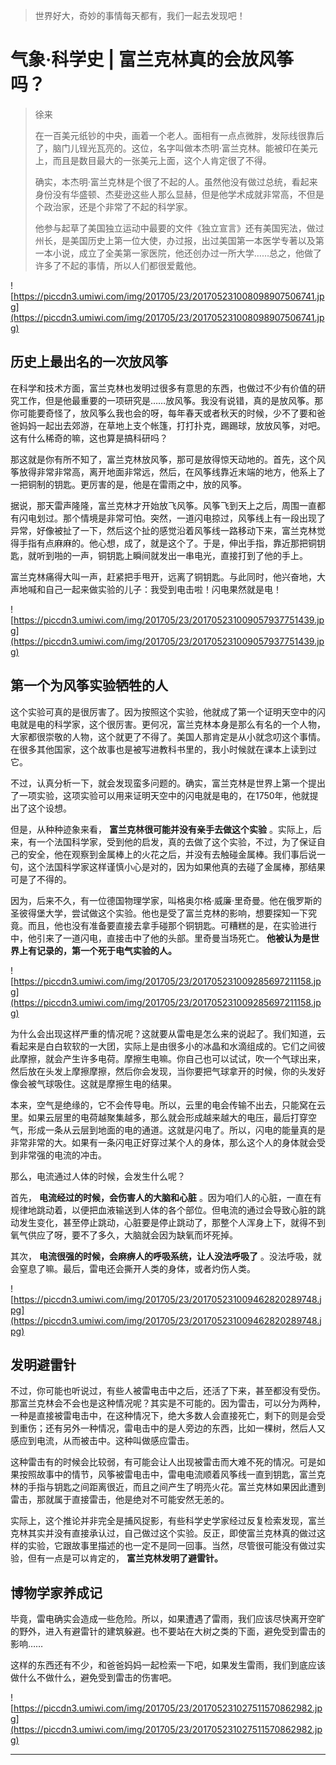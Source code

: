> 世界好大，奇妙的事情每天都有，我们一起去发现吧！

# 气象·科学史 | 富兰克林真的会放风筝吗？

> 徐来
> 
> 在一百美元纸钞的中央，画着一个老人。面相有一点点微胖，发际线很靠后了，脑门儿锃光瓦亮的。这位，名字叫做本杰明·富兰克林。能被印在美元上，而且是数目最大的一张美元上面，这个人肯定很了不得。
> 
> 确实，本杰明·富兰克林是个很了不起的人。虽然他没有做过总统，看起来身份没有华盛顿、杰斐逊这些人那么显赫，但是他学术成就非常高，不但是个政治家，还是个非常了不起的科学家。
> 
> 他参与起草了美国独立运动中最要的文件《独立宣言》还有美国宪法，做过州长，是美国历史上第一位大使，办过报，出过美国第一本医学专著以及第一本小说，成立了全美第一家医院，他还创办过一所大学……总之，他做了许多了不起的事情，所以人们都很爱戴他。

![https://piccdn3.umiwi.com/img/201705/23/201705231008098907506741.jpg](https://piccdn3.umiwi.com/img/201705/23/201705231008098907506741.jpg)

## 历史上最出名的一次放风筝

在科学和技术方面，富兰克林也发明过很多有意思的东西，也做过不少有价值的研究工作，但是他最重要的一项研究是……放风筝。我没有说错，真的是放风筝。那你可能要奇怪了，放风筝么我也会的呀，每年春天或者秋天的时候，少不了要和爸爸妈妈一起出去郊游，在草地上支个帐篷，打打扑克，踢踢球，放放风筝，对吧。这有什么稀奇的嘛，这也算是搞科研吗？

那这就是你有所不知了，富兰克林放风筝，那可是放得惊天动地的。首先，这个风筝放得非常非常高，离开地面非常远，然后，在风筝线靠近末端的地方，他系上了一把铜制的钥匙。更厉害的是，他是在雷雨之中，放的风筝。

据说，那天雷声隆隆，富兰克林才开始放飞风筝。风筝飞到天上之后，周围一直都有闪电划过。那个情境是非常可怕。突然，一道闪电掠过，风筝线上有一段出现了异常，好像被扯了一下，然后这个扯的感觉沿着风筝线一路移动下来，富兰克林觉得手指有点麻麻的。他心想，成了，就是这个了。于是，伸出手指，靠近那把铜钥匙，就听到啪的一声，铜钥匙上瞬间就发出一串电光，直接打到了他的手上。

富兰克林痛得大叫一声，赶紧把手甩开，远离了铜钥匙。与此同时，他兴奋地，大声地喊和自己一起来做实验的儿子：我受到电击啦！闪电果然就是电！

![https://piccdn3.umiwi.com/img/201705/23/201705231009057937751439.jpg](https://piccdn3.umiwi.com/img/201705/23/201705231009057937751439.jpg)

## 第一个为风筝实验牺牲的人

这个实验可真的是很厉害了。因为按照这个实验，他就成了第一个证明天空中的闪电就是电的科学家，这个很厉害。更何况，富兰克林本身是那么有名的一个人物，大家都很崇敬的人物，这个就更了不得了。美国人那肯定是从小就念叨这个事情。在很多其他国家，这个故事也是被写进教科书里的，我小时候就在课本上读到过它。

不过，认真分析一下，就会发现蛮多问题的。确实，富兰克林是世界上第一个提出了一项实验，这项实验可以用来证明天空中的闪电就是电的，在1750年，他就提出了这个设想。

但是，从种种迹象来看， **富兰克林很可能并没有亲手去做这个实验** 。实际上，后来，有一个法国科学家，受到他的启发，真的去做了这个实验，不过，为了保证自己的安全，他在观察到金属棒上的火花之后，并没有去触碰金属棒。我们事后说一句，这个法国科学家这样谨慎小心是对的，因为如果他真的去碰了金属棒，那结果可是了不得的。

因为，后来不久，有一位德国物理学家，叫格奥尔格·威廉·里奇曼。他在俄罗斯的圣彼得堡大学，尝试做这个实验。他也是受了富兰克林的影响，想要探知一下究竟。而且，他也没有准备要直接去拿手碰那个铜钥匙。可糟糕的是，在实验进行中，他引来了一道闪电，直接击中了他的头部。里奇曼当场死亡。 **他被认为是世界上有记录的，第一个死于电气实验的人。**

![https://piccdn3.umiwi.com/img/201705/23/201705231009285697211158.jpg](https://piccdn3.umiwi.com/img/201705/23/201705231009285697211158.jpg)

为什么会出现这样严重的情况呢？这就要从雷电是怎么来的说起了。我们知道，云看起来是白白软软的一大团，实际上是由很多小的冰晶和水滴组成的。它们之间彼此摩擦，就会产生许多电荷。摩擦生电嘛。你自己也可以试试，吹一个气球出来，然后放在头发上摩擦摩擦，然后你会发现，当你要把气球拿开的时候，你的头发好像会被气球吸住。这就是摩擦生电的结果。

本来，空气是绝缘的，它不会传导电。所以，云里的电会传输不出去，只能窝在云里。如果云层里的电荷越聚集越多，那么就会形成越来越大的电压，最后打穿空气，形成一条从云层到地面的电的通道。这就是闪电了。所以，闪电的能量真的是非常非常的大。如果有一条闪电正好穿过某个人的身体，那么这个人的身体就会受到非常强的电流的冲击。

那么，电流通过人体的时候，会发生什么呢？

首先， **电流经过的时候，会伤害人的大脑和心脏** 。因为咱们人的心脏，一直在有规律地跳动着，以便把血液输送到人体的各个部位。但电流的通过会导致心脏的跳动发生变化，甚至停止跳动，心脏要是停止跳动了，那整个人浑身上下，就得不到氧气供应了呀，要不了多久，大脑就会因为缺氧而坏死掉。

其次， **电流很强的时候，会麻痹人的呼吸系统，让人没法呼吸了** 。没法呼吸，就会窒息了嘛。最后，雷电还会撕开人类的身体，或者灼伤人类。

![https://piccdn3.umiwi.com/img/201705/23/201705231009462820289748.jpg](https://piccdn3.umiwi.com/img/201705/23/201705231009462820289748.jpg)

## 发明避雷针

不过，你可能也听说过，有些人被雷电击中之后，还活了下来，甚至都没有受伤。那富兰克林会不会也是这种情况呢？其实是不可能的。因为雷击，可以分为两种，一种是直接被雷电击中，在这种情况下，绝大多数人会直接死亡，剩下的则是会受到重伤；还有另外一种情况，雷电击中的是人旁边的东西，比如一棵树，然后人又感应到电流，从而被击中。这种叫做感应雷击。

这种雷击有的时候会比较弱，有可能会让人出现被雷击而大难不死的情况。可是如果按照故事中的情节，风筝被雷电击中，雷电电流顺着风筝线一直到钥匙，富兰克林的手指与钥匙之间距离很近，而且之间产生了明亮火花。富兰克林如果因此遭到雷击，那就属于直接雷击，他是绝对不可能安然无恙的。

实际上，这个推论并非完全是捕风捉影，有些科学史学家经过反复检索发现，富兰克林其实并没有直接承认过，自己做过这个实验。反正，即使富兰克林真的做过这样的实验，它跟故事里描述的也一定不是同一回事。当然，尽管很可能没有做过实验，但有一点是可以肯定的， **富兰克林发明了避雷针。**

## 博物学家养成记

毕竟，雷电确实会造成一些危险。所以，如果遭遇了雷雨，我们应该尽快离开空旷的野外，进入有避雷针的建筑躲避。也不要站在大树之类的下面，避免受到雷击的影响……

这样的东西还有不少，和爸爸妈妈一起检索一下吧，如果发生雷雨，我们到底应该做什么不做什么，避免受到雷击的伤害吧。

![https://piccdn3.umiwi.com/img/201705/23/201705231027511570862982.jpg](https://piccdn3.umiwi.com/img/201705/23/201705231027511570862982.jpg)

---
